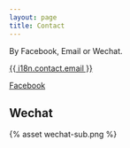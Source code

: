 ```yaml
---
layout: page
title: Contact
---
```


By Facebook, Email or Wechat.

<a class="btn btn-lg" href="mailto:contact@team6353.com" role="button">{{ i18n.contact.email }} <i class="fa fa-envelope" aria-hidden="true"></i></a>

<a class="btn btn-lg" href="https://www.facebook.com/FRC6353/?modal=admin_todo_tour" role="button">Facebook <i class="fa fa-facebook" aria-hidden="true"></i></a>
        
## Wechat

{% asset wechat-sub.png %}
